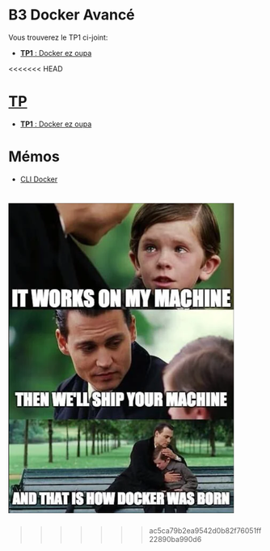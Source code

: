 # B3 Docker Avancé

Vous trouverez le TP1 ci-joint:
- [**TP1** : Docker ez oupa](./tp1_rendu/README.md)

<<<<<<< HEAD
# [TP](./tp/README.md)

- [**TP1** : Docker ez oupa](./tp/1/README.md)

# Mémos

- [CLI Docker](./memo/docker_cli.md)

![on my machine](./img/on_my_machine.png)
=======
>>>>>>> ac5ca79b2ea9542d0b82f76051ff22890ba990d6
